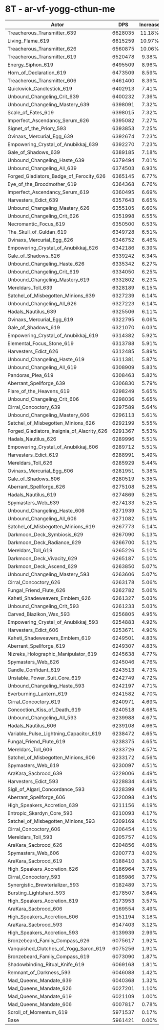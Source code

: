 # 8T - ar-vf-yogg-cthun-me
| Actor | DPS | Increase |
|---|:---:|:---:|
|Treacherous_Transmitter_639|6628035|11.18%|
|Living_Flame_619|6615259|10.97%|
|Treacherous_Transmitter_626|6560875|10.06%|
|Treacherous_Transmitter_619|6520478|9.38%|
|Energy_Siphon_619|6495509|8.96%|
|Horn_of_Declaration_619|6473509|8.59%|
|Treacherous_Transmitter_606|6461400|8.39%|
|Quickwick_Candlestick_619|6402913|7.41%|
|Unbound_Changeling_Crit_639|6400232|7.36%|
|Unbound_Changeling_Mastery_639|6398091|7.32%|
|Scale_of_Fates_619|6398015|7.32%|
|Imperfect_Ascendancy_Serum_626|6395082|7.27%|
|Signet_of_the_Priory_593|6393853|7.25%|
|Ovinaxs_Mercurial_Egg_639|6392674|7.23%|
|Empowering_Crystal_of_Anubikkaj_639|6392270|7.23%|
|Gale_of_Shadows_639|6389185|7.18%|
|Unbound_Changeling_Haste_639|6379494|7.01%|
|Unbound_Changeling_All_639|6374503|6.93%|
|Forged_Gladiators_Badge_of_Ferocity_626|6365145|6.77%|
|Eye_of_the_Broodmother_619|6364368|6.76%|
|Imperfect_Ascendancy_Serum_619|6360495|6.69%|
|Harvesters_Edict_639|6357643|6.65%|
|Unbound_Changeling_Mastery_626|6355105|6.60%|
|Unbound_Changeling_Crit_626|6351998|6.55%|
|Necromantic_Focus_619|6350500|6.53%|
|The_Skull_of_Guldan_619|6349728|6.51%|
|Ovinaxs_Mercurial_Egg_626|6346752|6.46%|
|Empowering_Crystal_of_Anubikkaj_626|6342186|6.39%|
|Gale_of_Shadows_626|6339242|6.34%|
|Unbound_Changeling_Haste_626|6335342|6.27%|
|Unbound_Changeling_Crit_619|6334050|6.25%|
|Unbound_Changeling_Mastery_619|6332802|6.23%|
|Mereldars_Toll_639|6328189|6.15%|
|Satchel_of_Misbegotten_Minions_639|6327239|6.14%|
|Unbound_Changeling_All_626|6327223|6.14%|
|Hadals_Nautilus_639|6325506|6.11%|
|Ovinaxs_Mercurial_Egg_619|6322795|6.06%|
|Gale_of_Shadows_619|6321070|6.03%|
|Empowering_Crystal_of_Anubikkaj_619|6314382|5.92%|
|Elemental_Focus_Stone_619|6313788|5.91%|
|Harvesters_Edict_626|6312485|5.89%|
|Unbound_Changeling_Haste_619|6311381|5.87%|
|Unbound_Changeling_All_619|6308909|5.83%|
|Pandoras_Plea_619|6308463|5.82%|
|Aberrant_Spellforge_639|6306830|5.79%|
|Flare_of_the_Heavens_619|6298249|5.65%|
|Unbound_Changeling_Crit_606|6298036|5.65%|
|Cirral_Concoctory_639|6297589|5.64%|
|Unbound_Changeling_Mastery_606|6296113|5.61%|
|Satchel_of_Misbegotten_Minions_626|6292199|5.55%|
|Forged_Gladiators_Insignia_of_Alacrity_626|6291367|5.53%|
|Hadals_Nautilus_626|6289996|5.51%|
|Empowering_Crystal_of_Anubikkaj_606|6289712|5.51%|
|Harvesters_Edict_619|6288991|5.49%|
|Mereldars_Toll_626|6285929|5.44%|
|Ovinaxs_Mercurial_Egg_606|6281951|5.38%|
|Gale_of_Shadows_606|6280519|5.35%|
|Aberrant_Spellforge_626|6275108|5.26%|
|Hadals_Nautilus_619|6274869|5.26%|
|Spymasters_Web_639|6274133|5.25%|
|Unbound_Changeling_Haste_606|6271939|5.21%|
|Unbound_Changeling_All_606|6271082|5.19%|
|Satchel_of_Misbegotten_Minions_619|6267773|5.14%|
|Darkmoon_Deck_Symbiosis_629|6267090|5.13%|
|Darkmoon_Deck_Radiance_629|6266700|5.12%|
|Mereldars_Toll_619|6265226|5.10%|
|Darkmoon_Deck_Vivacity_629|6265187|5.10%|
|Darkmoon_Deck_Ascend_629|6263850|5.07%|
|Unbound_Changeling_Mastery_593|6263606|5.07%|
|Cirral_Concoctory_626|6263178|5.06%|
|Fungal_Friend_Flute_626|6262782|5.06%|
|Kaheti_Shadeweavers_Emblem_626|6261327|5.03%|
|Unbound_Changeling_Crit_593|6261233|5.03%|
|Carved_Blazikon_Wax_593|6256805|4.95%|
|Empowering_Crystal_of_Anubikkaj_593|6254883|4.92%|
|Harvesters_Edict_606|6253671|4.90%|
|Kaheti_Shadeweavers_Emblem_619|6249501|4.83%|
|Aberrant_Spellforge_619|6249307|4.83%|
|Nizreks_Holographic_Manipulator_619|6245638|4.77%|
|Spymasters_Web_626|6245046|4.76%|
|Candle_Confidant_619|6243513|4.73%|
|Unstable_Power_Suit_Core_619|6242749|4.72%|
|Unbound_Changeling_Haste_593|6242197|4.71%|
|Everburning_Lantern_619|6241582|4.70%|
|Cirral_Concoctory_619|6240971|4.69%|
|Concoction_Kiss_of_Death_619|6240518|4.68%|
|Unbound_Changeling_All_593|6239988|4.67%|
|Hadals_Nautilus_606|6239108|4.66%|
|Variable_Pulse_Lightning_Capacitor_619|6238472|4.65%|
|Fungal_Friend_Flute_619|6238375|4.65%|
|Mereldars_Toll_606|6233726|4.57%|
|Satchel_of_Misbegotten_Minions_606|6233172|4.56%|
|Spymasters_Web_619|6230097|4.51%|
|AraKara_Sacbrood_639|6229006|4.49%|
|Harvesters_Edict_593|6228834|4.49%|
|Sigil_of_Algari_Concordance_593|6228399|4.48%|
|Aberrant_Spellforge_606|6220098|4.34%|
|High_Speakers_Accretion_639|6211156|4.19%|
|Entropic_Skardyn_Core_593|6210093|4.17%|
|Satchel_of_Misbegotten_Minions_593|6209169|4.16%|
|Cirral_Concoctory_606|6206454|4.11%|
|Mereldars_Toll_593|6205757|4.10%|
|AraKara_Sacbrood_626|6204856|4.08%|
|Spymasters_Web_606|6200773|4.02%|
|AraKara_Sacbrood_619|6188410|3.81%|
|High_Speakers_Accretion_626|6186964|3.78%|
|Cirral_Concoctory_593|6185986|3.77%|
|Synergistic_Brewterializer_593|6182489|3.71%|
|Bursting_Lightshard_593|6178507|3.64%|
|High_Speakers_Accretion_619|6173953|3.57%|
|AraKara_Sacbrood_606|6169554|3.49%|
|High_Speakers_Accretion_606|6151194|3.18%|
|AraKara_Sacbrood_593|6147403|3.12%|
|High_Speakers_Accretion_593|6139939|2.99%|
|Bronzebeard_Family_Compass_626|6075617|1.92%|
|Vanquished_Clutches_of_Yogg_Saron_619|6075256|1.91%|
|Bronzebeard_Family_Compass_619|6073090|1.87%|
|Shadowbinding_Ritual_Knife_619|6069168|1.81%|
|Remnant_of_Darkness_593|6046088|1.42%|
|Mad_Queens_Mandate_639|6040368|1.32%|
|Mad_Queens_Mandate_626|6027201|1.10%|
|Mad_Queens_Mandate_619|6021109|1.00%|
|Mad_Queens_Mandate_606|6007817|0.78%|
|Scroll_of_Momentum_619|5971537|0.17%|
|Base|5961421|0.00%|
